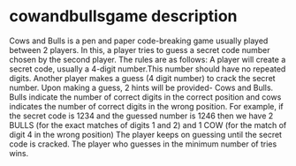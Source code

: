 # cowandbullsgame description

Cows and Bulls is a pen and paper code-breaking game usually played between 2 players. In this, a player tries to guess a secret code number chosen by the second player. 
The rules are as follows:
A player will create a secret code, usually a 4-digit number.This number should have no repeated digits.
Another player makes a guess (4 digit number) to crack the secret number. Upon making a guess, 2 hints will be provided- Cows and Bulls.
Bulls indicate the number of correct digits in the correct position and cows indicates the number of correct digits in the wrong position. For example, if the secret code is 1234 and the guessed number is 1246 then we have 2 BULLS (for the exact matches of digits 1 and 2) and 1 COW (for the match of digit 4 in the wrong position)
The player keeps on guessing until the secret code is cracked. The player who guesses in the minimum number of tries wins.
